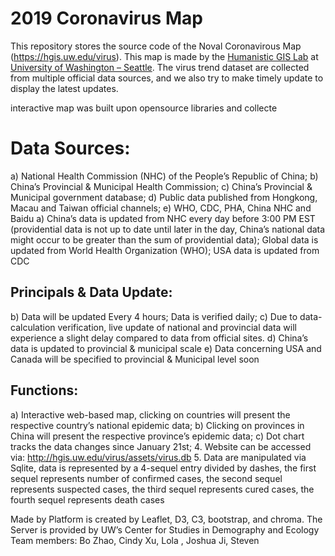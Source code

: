 # 2019 Coronavirus Map

This repository stores the source code of the Noval Coronavirous Map (https://hgis.uw.edu/virus). This map is made by the [Humanistic GIS Lab](https://hgis.uw.edu) at [University of Washington – Seattle](https://www.uw.edu). The virus trend dataset are collected from multiple official data sources, and we also try to make timely update to display the latest updates. 



interactive map was built upon opensource libraries and collecte

# Data Sources:
a)	National Health Commission (NHC) of the People’s Republic of China;
b)	China’s Provincial & Municipal Health Commission;
c)	China’s Provincial & Municipal government database;
d)	Public data published from Hongkong, Macau and Taiwan official channels;
e)	WHO, CDC, PHA, China NHC and Baidu
a)	China’s data is updated from NHC every day before 3:00 PM EST (providential data is not up to date until later in the day, China’s national data might occur to be greater than the sum of providential data); Global data is updated from World Health Organization (WHO); USA data is updated from CDC
## 	Principals & Data Update:
b)	Data will be updated Every 4 hours; Data is verified daily;
c)	Due to data-calculation verification, live update of national and provincial data will experience a slight delay compared to data from official sites.
d)	China’s data is updated to provincial & municipal scale
e)	Data concerning USA and Canada will be specified to provincial & Municipal level soon
## 	Functions:
a)	Interactive web-based map, clicking on countries will present the respective country’s national epidemic data;
b)	Clicking on provinces in China will present the respective province’s epidemic data;
c)	Dot chart tracks the data changes since January 21st;
4.	Website can be accessed via:  http://hgis.uw.edu/virus/assets/virus.db
5.	Data are manipulated via Sqlite, data is represented by a 4-sequel entry divided by dashes, the first sequel represents number of confirmed cases, the second sequel represents suspected cases, the third sequel represents cured cases, the fourth sequel represents death cases

Made by
Platform is created by Leaflet, D3, C3, bootstrap, and chroma.
The Server is provided by UW’s Center for Studies in Demography and Ecology
Team members: Bo Zhao, Cindy Xu, Lola , Joshua Ji, Steven
